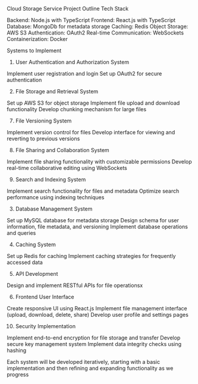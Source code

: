 Cloud Storage Service Project Outline
Tech Stack

Backend: Node.js with TypeScript
Frontend: React.js with TypeScript
Database: MongoDb for metadata storage
Caching: Redis
Object Storage: AWS S3
Authentication: OAuth2
Real-time Communication: WebSockets
Containerization: Docker

Systems to Implement

1. User Authentication and Authorization System

Implement user registration and login
Set up OAuth2 for secure authentication

2. File Storage and Retrieval System

Set up AWS S3 for object storage
Implement file upload and download functionality
Develop chunking mechanism for large files

7. File Versioning System

Implement version control for files
Develop interface for viewing and reverting to previous versions

8. File Sharing and Collaboration System

Implement file sharing functionality with customizable permissions
Develop real-time collaborative editing using WebSockets

9. Search and Indexing System

Implement search functionality for files and metadata
Optimize search performance using indexing techniques

3. Database Management System

Set up MySQL database for metadata storage
Design schema for user information, file metadata, and versioning
Implement database operations and queries

4. Caching System

Set up Redis for caching
Implement caching strategies for frequently accessed data

5. API Development

Design and implement RESTful APIs for file operationsx

6. Frontend User Interface

Create responsive UI using React.js
Implement file management interface (upload, download, delete, share)
Develop user profile and settings pages

10. Security Implementation

Implement end-to-end encryption for file storage and transfer
Develop secure key management system
Implement data integrity checks using hashing

Each system will be developed iteratively, starting with a basic implementation and then refining and expanding functionality as we progress
